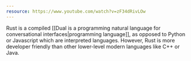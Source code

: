 ```yaml
---
resource: https://www.youtube.com/watch?v=zF34dRivLOw
---
```


Rust is a compiled [[Dual is a programming natural language for conversational interfaces|programming language]], as opposed to Python or Javascript which are interpreted languages. However, Rust is more developer friendly than other lower-level modern languages like C++ or Java.